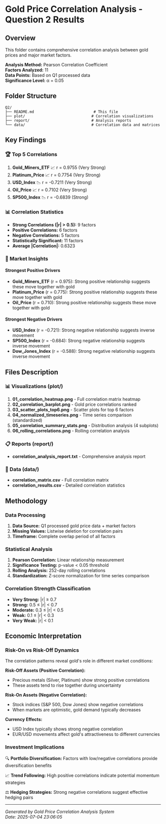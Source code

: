 # Gold Price Correlation Analysis - Question 2 Results

## Overview
This folder contains comprehensive correlation analysis between gold prices and major market factors.

**Analysis Method:** Pearson Correlation Coefficient  
**Factors Analyzed:** 11  
**Data Points:** Based on Q1 processed data  
**Significance Level:** α = 0.05

## Folder Structure

```
Q2/
├── README.md                           # This file
├── plot/                              # Correlation visualizations
├── report/                            # Analysis reports
└── data/                              # Correlation data and matrices
```

## Key Findings

### 🏆 Top 5 Correlations
1. **Gold_Miners_ETF** 📈 r = 0.9755 (Very Strong)
2. **Platinum_Price** 📈 r = 0.7754 (Very Strong)
3. **USD_Index** 📉 r = -0.7211 (Very Strong)
4. **Oil_Price** 📈 r = 0.7102 (Very Strong)
5. **SP500_Index** 📉 r = -0.6839 (Strong)


### 📊 Correlation Statistics
- **Strong Correlations (|r| > 0.5):** 9 factors
- **Positive Correlations:** 6 factors  
- **Negative Correlations:** 5 factors
- **Statistically Significant:** 11 factors
- **Average |Correlation|:** 0.6323

### 🎯 Market Insights

#### Strongest Positive Drivers
- **Gold_Miners_ETF** (r = 0.975): Strong positive relationship suggests these move together with gold
- **Platinum_Price** (r = 0.775): Strong positive relationship suggests these move together with gold
- **Oil_Price** (r = 0.710): Strong positive relationship suggests these move together with gold

#### Strongest Negative Drivers
- **USD_Index** (r = -0.721): Strong negative relationship suggests inverse movement
- **SP500_Index** (r = -0.684): Strong negative relationship suggests inverse movement
- **Dow_Jones_Index** (r = -0.588): Strong negative relationship suggests inverse movement

## Files Description

### 📊 Visualizations (plot/)
1. **01_correlation_heatmap.png** - Full correlation matrix heatmap
2. **02_correlation_barplot.png** - Gold price correlations ranked
3. **03_scatter_plots_top6.png** - Scatter plots for top 6 factors
4. **04_normalized_timeseries.png** - Time series comparison (standardized)
5. **05_correlation_summary_stats.png** - Distribution analysis (4 subplots)
6. **06_rolling_correlations.png** - Rolling correlation analysis

### 📋 Reports (report/)
- **correlation_analysis_report.txt** - Comprehensive analysis report

### 💾 Data (data/)
- **correlation_matrix.csv** - Full correlation matrix
- **correlation_results.csv** - Detailed correlation statistics

## Methodology

### Data Processing
1. **Data Source:** Q1 processed gold price data + market factors
2. **Missing Values:** Listwise deletion for correlation pairs
3. **Timeframe:** Complete overlap period of all factors

### Statistical Analysis
1. **Pearson Correlation:** Linear relationship measurement
2. **Significance Testing:** p-value < 0.05 threshold
3. **Rolling Analysis:** 252-day rolling correlations
4. **Standardization:** Z-score normalization for time series comparison

### Correlation Strength Classification
- **Very Strong:** |r| ≥ 0.7
- **Strong:** 0.5 ≤ |r| < 0.7  
- **Moderate:** 0.3 ≤ |r| < 0.5
- **Weak:** 0.1 ≤ |r| < 0.3
- **Very Weak:** |r| < 0.1

## Economic Interpretation

### Risk-On vs Risk-Off Dynamics
The correlation patterns reveal gold's role in different market conditions:

**Risk-Off Assets (Positive Correlation):**
- Precious metals (Silver, Platinum) show strong positive correlations
- These assets tend to rise together during uncertainty

**Risk-On Assets (Negative Correlation):**  
- Stock indices (S&P 500, Dow Jones) show negative correlations
- When markets are optimistic, gold demand typically decreases

**Currency Effects:**
- USD Index typically shows strong negative correlation
- EUR/USD movements affect gold's attractiveness to different currencies

### Investment Implications

🔍 **Portfolio Diversification:** Factors with low/negative correlations provide diversification benefits

📈 **Trend Following:** High positive correlations indicate potential momentum strategies

⚖️ **Hedging Strategies:** Strong negative correlations suggest effective hedging pairs

---
*Generated by Gold Price Correlation Analysis System*  
*Date: 2025-07-04 23:06:05*
